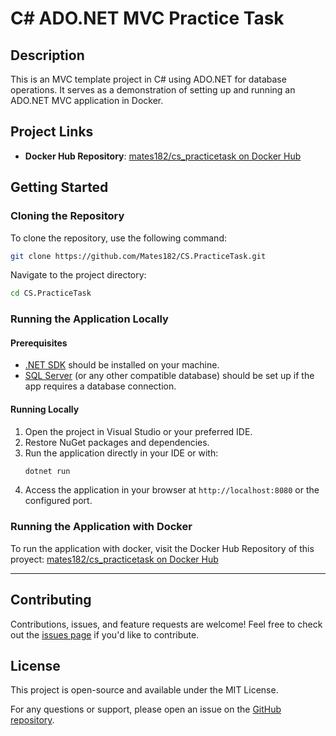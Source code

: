 # C# ADO.NET MVC Practice Task

## Description
This is an MVC template project in C# using ADO.NET for database operations. It serves as a demonstration of setting up and running an ADO.NET MVC application in Docker.

## Project Links
- **Docker Hub Repository**: [mates182/cs_practicetask on Docker Hub](https://hub.docker.com/repository/docker/mates182/cs_practicetask)

## Getting Started

### Cloning the Repository
To clone the repository, use the following command:
```bash
git clone https://github.com/Mates182/CS.PracticeTask.git
```
Navigate to the project directory:
```bash
cd CS.PracticeTask
```

### Running the Application Locally

#### Prerequisites
- [.NET SDK](https://dotnet.microsoft.com/download) should be installed on your machine.
- [SQL Server](https://www.microsoft.com/en-us/sql-server/sql-server-downloads) (or any other compatible database) should be set up if the app requires a database connection.

#### Running Locally
1. Open the project in Visual Studio or your preferred IDE.
2. Restore NuGet packages and dependencies.
3. Run the application directly in your IDE or with:
   ```bash
   dotnet run
   ```
5. Access the application in your browser at `http://localhost:8080` or the configured port.

### Running the Application with Docker

To run the application with docker, visit the Docker Hub Repository of this proyect: [mates182/cs_practicetask on Docker Hub](https://hub.docker.com/repository/docker/mates182/cs_practicetask)

---

## Contributing
Contributions, issues, and feature requests are welcome! Feel free to check out the [issues page](https://github.com/Mates182/CS.PracticeTask/issues) if you'd like to contribute.

## License
This project is open-source and available under the MIT License.

For any questions or support, please open an issue on the [GitHub repository](https://github.com/Mates182/CS.PracticeTask).